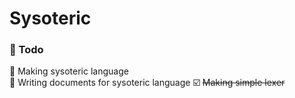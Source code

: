 # Sysoteric
### 📑 Todo
📌 Making sysoteric language <br>
📌 Writing documents for sysoteric language
☑️ ~~Making simple lexer~~ <br>

